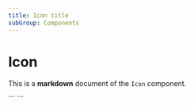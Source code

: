 ```yaml
---
title: Icon title
subGroup: Components
---
```


# Icon

This is a **markdown** document of the `Icon` component.

<Demo src="./demos/demo1.tsx" />
```
<TsInfo src="./index.tsx" name="BoxProps" />
```
